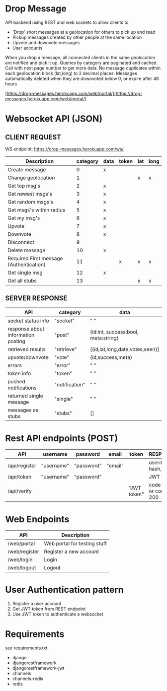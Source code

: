 Drop Message
============
API backend using REST and web sockets to allow clients to,
- 'Drop' short messages at a geolocation for others to pick up and read
- Pickup messages created by other people at the same location
- Upvote and downvote messages
- User accounts

When you drop a message, all connected clients in the same geolocation are notified and pick it up. Queries by category are paginated and cached. Call with next page number to get more data. No message duplicates within each geolocation block (lat,long) to 2 decimal places. Messages automatically deleted when they are downvoted below 0, or expire after 48 hours

[https://drop-messages.herokuapp.com/web/portal/](https://drop-messages.herokuapp.com/web/portal/)

Websocket API (JSON)
===============
CLIENT REQUEST
-------
WS endpoint: https://drop-messages.herokuapp.com/ws/

|Description|category|data|token|lat|long|
|-----------|------|------|-----|---|----|
|Create message|0|x|
|Change geolocation|1|||x|x|
|Get top msg's|2|x|
|Get newest msgs's|3|x|
|Get random msgs's|4|x|
|Get msgs's within radius|5|x|||||
|Get my msg's|6|x|
|Upvote|7|x|
|Downvote|8|x|
|Disconnect|9|
|Delete message|10|x|
|Required First message (Authentication)|11||x|x|x|
|Get single msg|12|x|
|Get all stubs|13|||x|x|

SERVER RESPONSE
---------
|API|category|data|
|---|--------|----|
|socket status info|"socket"|" "|
|response about information posting|"post"|{id:int, success:bool, meta:string}
|retrieved results|"retrieve"|[{id,lat,long,date,votes,seen}]|
|upvote/downvote|"vote"|{id,success,meta}
|errors|"error"|" "|
|token info|"token"|" "|
|pushed notifications|"notification"|" "|
|returned single message|"single"|" "|
|messages as stubs|"stubs"|[]|

Rest API endpoints (POST)
===========
|API|username|password|email|token|RESPONSE|
|---|--------|--------|-----|-----|--------|
|/api/register|"username"|"password"|"email"||username, hash, email|
|/api/token|"username"|"password"|||JWT Token|
|/api/verify||||"JWT token"|code 400 or code 200|


Web Endpoints
===========
|API|Description|
|---|-----------|
|/web/portal|Web portal for testing stuff
|/web/register|Register a new account
|/web/login|Login
|/web/logout|Logout

User Authentication pattern
==============
1. Register a user account
2. Get JWT token from REST endpoint
3. Use JWT token to authenticate a websocket

Requirements
============
see requirements.txt
- django
- djangorestframework
- djangorestframework-jwt
- channels
- channels-redis
- redis
